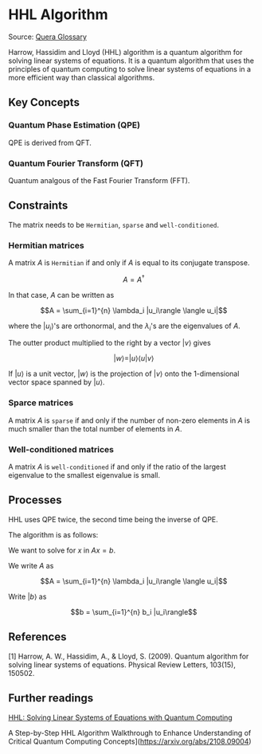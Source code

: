 # HHL Algorithm

Source: [Quera Glossary](https://www.quera.com/glossary/hhl)

Harrow, Hassidim and Lloyd (HHL) algorithm is a quantum algorithm for solving linear systems of equations. It is a quantum algorithm that uses the principles of quantum computing to solve linear systems of equations in a more efficient way than classical algorithms.

## Key Concepts

### Quantum Phase Estimation (QPE)

QPE is derived from QFT.

### Quantum Fourier Transform (QFT)

Quantum analgous of the Fast Fourier Transform (FFT).

## Constraints

The matrix needs to be `Hermitian`, `sparse` and `well-conditioned`.

### Hermitian matrices

A matrix $A$ is `Hermitian` if and only if $A$ is equal to its conjugate transpose.

$$A = A^\dagger$$

In that case, $A$ can be written as

$$A = \sum_{i=1}^{n} \lambda_i |u_i\rangle \langle u_i|$$

where the $|u_i\rangle$'s are orthonormal, and the $\lambda_i$'s are the eigenvalues of $A$.

The outter product multiplied to the right by a vector $|v\rangle$  gives

$$|w\rangle = |u\rangle \langle u| v\rangle$$

If $|u\rangle$ is a unit vector, $|w\rangle$ is the projection of $|v\rangle$ onto the 1-dimensional vector space spanned by $|u\rangle$.

### Sparce matrices

A matrix $A$ is `sparse` if and only if the number of non-zero elements in $A$ is much smaller than the total number of elements in $A$.

### Well-conditioned matrices

A matrix $A$ is `well-conditioned` if and only if the ratio of the largest eigenvalue to the smallest eigenvalue is small.

## Processes

HHL uses QPE twice, the second time being the inverse of QPE.

The algorithm is as follows:

We want to solve for $x$ in $Ax=b$. 

We write $A$ as 

$$A = \sum_{i=1}^{n} \lambda_i |u_i\rangle \langle u_i|$$

Write $|b\rangle$ as 

$$b = \sum_{i=1}^{n} b_i |u_i\rangle$$

<!--
1. Initialize a quantum state $|\psi\rangle = \sum_{j=1}^{n} \alpha_j |j\rangle$.
2. Apply the QFT to $|\psi\rangle$ to obtain $|\psi'\rangle = \sum_{j=1}^{n} \alpha_j |j\rangle$.
3. Apply the matrix $A$ to $|\psi'\rangle$ to obtain $A|\psi'\rangle = \sum_{j=1}^{n} \lambda_j \alpha_j |j\rangle$.
-->

## References

[1] Harrow, A. W., Hassidim, A., & Lloyd, S. (2009). Quantum algorithm for solving linear systems of equations. Physical Review Letters, 103(15), 150502.

## Further readings

[HHL: Solving Linear Systems of Equations with Quantum Computing](https://medium.com/mit-6-s089-intro-to-quantum-computing/hhl-solving-linear-systems-of-equations-with-quantum-computing-efb07eb32f74)


A Step-by-Step HHL Algorithm Walkthrough to Enhance Understanding of Critical Quantum Computing Concepts](https://arxiv.org/abs/2108.09004)
